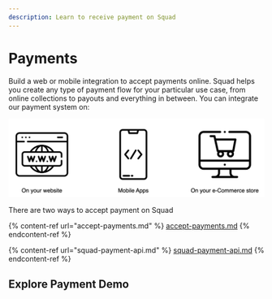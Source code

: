 ```yaml
---
description: Learn to receive payment on Squad
---
```


# Payments

Build a web or mobile integration to accept payments online. Squad helps you create any type of payment flow for your particular use case, from online collections to payouts and everything in between. You can integrate our payment system on:

![](../.gitbook/assets/screen-shot-2021-08-04-at-12.25.38-pm.png)

There are two ways to accept payment on Squad

{% content-ref url="accept-payments.md" %}
[accept-payments.md](accept-payments.md)
{% endcontent-ref %}

{% content-ref url="squad-payment-api.md" %}
[squad-payment-api.md](squad-payment-api.md)
{% endcontent-ref %}



## Explore Payment Demo
